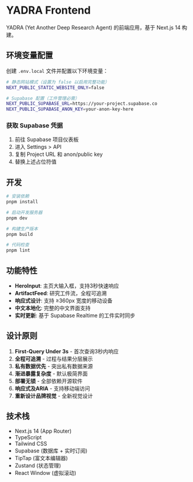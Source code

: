 # YADRA Frontend

YADRA (Yet Another Deep Research Agent) 的前端应用，基于 Next.js 14 构建。

## 环境变量配置

创建 `.env.local` 文件并配置以下环境变量：

```bash
# 静态网站模式（设置为 false 以启用完整功能）
NEXT_PUBLIC_STATIC_WEBSITE_ONLY=false

# Supabase 配置（工件管理必需）
NEXT_PUBLIC_SUPABASE_URL=https://your-project.supabase.co
NEXT_PUBLIC_SUPABASE_ANON_KEY=your-anon-key-here
```

### 获取 Supabase 凭据

1. 前往 Supabase 项目仪表板
2. 进入 Settings > API
3. 复制 Project URL 和 anon/public key
4. 替换上述占位符值

## 开发

```bash
# 安装依赖
pnpm install

# 启动开发服务器
pnpm dev

# 构建生产版本
pnpm build

# 代码检查
pnpm lint
```

## 功能特性

- **HeroInput**: 主页大输入框，支持3秒快速响应
- **ArtifactFeed**: 研究工件流，全程可追溯
- **响应式设计**: 支持 ≥360px 宽度的移动设备
- **中文本地化**: 完整的中文界面支持
- **实时更新**: 基于 Supabase Realtime 的工件实时同步

## 设计原则

1. **First-Query Under 3s** - 首次查询3秒内响应
2. **全程可追溯** - 过程与结果分层展示
3. **私有数据优先** - 突出私有数据来源
4. **渐进暴露复杂度** - 默认极简界面
5. **部署无锁** - 全部依赖开源软件
6. **响应式及ARIA** - 支持移动端访问
7. **重新设计品牌视觉** - 全新视觉设计

## 技术栈

- Next.js 14 (App Router)
- TypeScript
- Tailwind CSS
- Supabase (数据库 + 实时订阅)
- TipTap (富文本编辑器)
- Zustand (状态管理)
- React Window (虚拟滚动)
